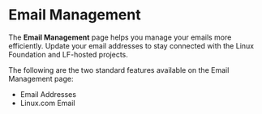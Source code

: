 # Email Management

The **Email Management** page helps you manage your emails more efficiently. Update your email addresses to stay connected with the Linux Foundation and LF-hosted projects.

The following are the two standard features available on the Email Management page:

* Email Addresses
* Linux.com Email
